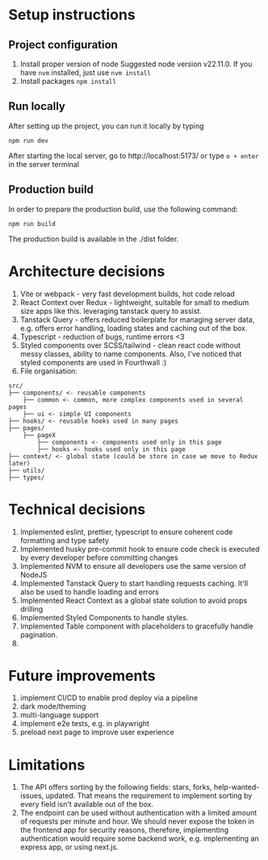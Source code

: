 # Setup instructions

## Project configuration

1. Install proper version of node
   Suggested node version v22.11.0. If you have `nvm` installed, just use `nvm install`
1. Install packages
   `npm install`

## Run locally

After setting up the project, you can run it locally by typing

`npm run dev`

After starting the local server, go to http://localhost:5173/ or type `o + enter` in the server terminal

## Production build

In order to prepare the production build, use the following command:

`npm run build`

The production build is available in the ./dist folder.

# Architecture decisions

1. Vite or webpack - very fast development builds, hot code reload
1. React Context over Redux - lightweight, suitable for small to medium size apps like this. leveraging tanstack query to assist.
1. Tanstack Query - offers reduced boilerplate for managing server data, e.g. offers error handling, loading states and caching out of the box.
1. Typescript - reduction of bugs, runtime errors <3
1. Styled components over SCSS/tailwind - clean react code without messy classes, ability to name components. Also, I've noticed that styled components are used in Fourthwall :)
1. File organisation:

```
src/
├── components/ <- reusable components
    ├── common <- common, more complex components used in several pages
    ├── ui <- simple UI components
├── hooks/ <- reusable hooks used in many pages
├── pages/
    ├── pageX
        ├── components <- components used only in this page
        ├── hooks <- hooks used only in this page
├── context/ <- global state (could be store in case we move to Redux later)
├── utils/
├── types/
```

# Technical decisions

1. Implemented eslint, prettier, typescript to ensure coherent code formatting and type safety
1. Implemented husky pre-commit hook to ensure code check is executed by every developer before committing changes
1. Implemented NVM to ensure all developers use the same version of NodeJS
1. Implemented Tanstack Query to start handling requests caching. It'll also be used to handle loading and errors
1. Implemented React Context as a global state solution to avoid props drilling
1. Implemented Styled Components to handle styles.
1. Implemented Table component with placeholders to gracefully handle pagination.
1.

# Future improvements

1. implement CI/CD to enable prod deploy via a pipeline
1. dark mode/theming
1. multi-language support
1. implement e2e tests, e.g. in playwright
1. preload next page to improve user experience

# Limitations

1. The API offers sorting by the following fields: stars, forks, help-wanted-issues, updated. That means the requirement to implement sorting by every field isn't available out of the box.
1. The endpoint can be used without authentication with a limited amount of requests per minute and hour. We should never expose the token in the frontend app for security reasons, therefore, implementing authentication would require some backend work, e.g. implementing an express app, or using next.js.
